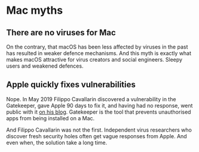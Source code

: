 # Mac myths

## There are no viruses for Mac

On the contrary, that macOS has been less affected by viruses in the past has resulted in weaker defence mechanisms.
And this myth is exactly what makes macOS attractive for virus creators and social engineers. 
Sleepy users and weakened defences.
 
## Apple quickly fixes vulnerabilities

Nope. In May 2019 Filippo Cavallarin discovered a vulnerability in the Gatekeeper, gave Apple 90 days to fix it, and
having had no response, went public with it [on his blog](https://www.fcvl.net/vulnerabilities/macosx-gatekeeper-bypass). 
Gatekeeper is the tool that prevents unauthorised apps from being installed on a Mac. 

And Filippo Cavallarin was not the first. Independent virus researchers who discover fresh security holes often get 
vague responses from Apple. And even when, the solution take a long time.
